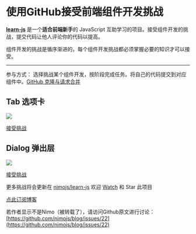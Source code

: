# 使用GitHub接受前端组件开发挑战

<!--_PAGEDATA
{
    "title": "使用GitHub接受前端组件开发挑战",
    "githubissuesid": 11,
    "createData": "2015-03-08",
    "keywords": "GitHub,前端组件开发,新手组件教程",
    "description":"这是一个 JavaScript 互助学习的项目。接受组件开发的挑战，提交代码让他人评论你的代码以提高。"
}
_PAGEDATA-->


**[learn-js](https://github.com/nimojs/learn-js)** 是一个**适合前端新手**的 JavaScript 互助学习的项目。接受组件开发的挑战，提交代码让他人评论你的代码以提高。

组件开发的挑战是循序渐进的，每个组件开发挑战都必须掌握必要的知识才可以接受。

---

参与方式： 选择挑战某个组件开发，按阶段完成任务。将自己的代码提交到对应组件中。[GitHub 克隆与请求合并](https://github.com/nimojs/learn-js/blob/gh-pages/fork&pullrequests.md)

## Tab 选项卡

![](https://github.com/nimojs/learn-js/raw/gh-pages/package/tab/tab.png)

[接受挑战](https://github.com/nimojs/learn-js/tree/gh-pages/package/tab)


## Dialog 弹出层

![](https://raw.githubusercontent.com/nimojs/learn-js/gh-pages/package/dialog/dialog.png)

[接受挑战](https://github.com/nimojs/learn-js/tree/gh-pages/package/dialog)

更多挑战将会更新在 [nimojs/learn-js](https://github.com/nimojs/learn-js) 欢迎 [Watch](https://github.com/nimojs/learn-js/subscription) 和 Star 此项目

[点此订阅博客](https://github.com/nimojs/blog/issues/15)

若作者显示不是Nimo（被转载了），请访问Github原文进行讨论：[https://github.com/nimojs/blog/issues/22](https://github.com/nimojs/blog/issues/22)